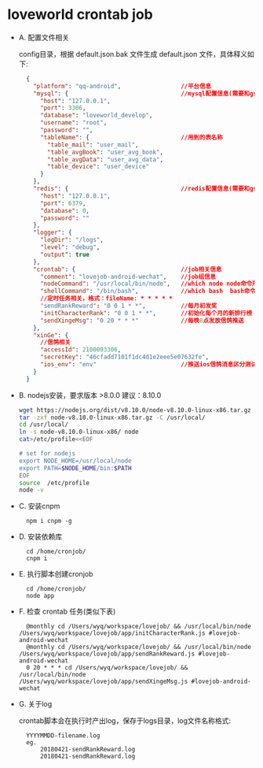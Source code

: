 # loveworld crontab job

- A. 配置文件相关

    config目录，根据 default.json.bak 文件生成 default.json 文件，具体释义如下:
    ```json
      {
        "platform": "qq-android",                 //平台信息
        "mysql": {                                //mysql配置信息(需要和gs相同)
          "host": "127.0.0.1",
          "port": 3306,
          "database": "loveworld_develop",
          "username": "root",
          "password": "",
          "tableName": {                          //用到的表名称
            "table_mail": "user_mail",
            "table_avgBook": "user_avg_book",
            "table_avgData": "user_avg_data",
            "table_device": "user_device"
          }
        },
        "redis": {                                //redis配置信息(需要和gs相同)
          "host": "127.0.0.1",
          "port": 6379,
          "database": 0,
          "password": ""
        },
        "logger": {
          "logDir": "/logs",
          "level": "debug",
          "output": true
        },
        "crontab": {                              //job相关信息
          "comment": "lovejob-android-wechat",    //job组信息
          "nodeCommand": "/usr/local/bin/node",   //which node node命令所在目录
          "shellCommand": "/bin/bash",            //which bash  bash命令所在目录
          //定时任务相关，格式：fileName: * * * * *
          "sendRankReward": "0 0 1 * *",          //每月初发奖
          "initCharacterRank": "0 0 1 * *",       //初始化每个月的新排行榜
          "sendXingeMsg": "0 20 * * *"            //每晚8点发放信鸽推送
        },
        "xinGe": {
          //信鸽相关
          "accessId": 2100003306,
          "secretKey": "46cfadd7101f1dc4d1e2eee5e07632fe",
          "ios_env": "env"                        //推送ios信鸽消息区分测试环境和正式环境(测试："env", 正式: "pro")
        }
      }
    ```

- B. nodejs安装，要求版本 >8.0.0 建议：8.10.0
    ``` bash
    wget https://nodejs.org/dist/v8.10.0/node-v8.10.0-linux-x86.tar.gz
    tar -zxf node-v8.10.0-linux-x86.tar.gz -C /usr/local/
    cd /usr/local/
    ln -s node-v8.10.0-linux-x86/ node
    cat>/etc/profile<<EOF

    # set for nodejs
    export NODE_HOME=/usr/local/node
    export PATH=$NODE_HOME/bin:$PATH
    EOF
    source  /etc/profile
    node -v
    ```
- C. 安装cnpm

        npm i cnpm -g

- D. 安装依赖库

        cd /home/cronjob/
        cnpm i

- E. 执行脚本创建cronjob

        cd /home/cronjob/
        node app

- F. 检查 crontab 任务(类似下表)

        @monthly cd /Users/wyq/workspace/lovejob/ && /usr/local/bin/node /Users/wyq/workspace/lovejob/app/initCharacterRank.js #lovejob-android-wechat
        @monthly cd /Users/wyq/workspace/lovejob/ && /usr/local/bin/node /Users/wyq/workspace/lovejob/app/sendRankReward.js #lovejob-android-wechat
        0 20 * * * cd /Users/wyq/workspace/lovejob/ && /usr/local/bin/node /Users/wyq/workspace/lovejob/app/sendXingeMsg.js #lovejob-android-wechat

- G. 关于log

    crontab脚本会在执行时产出log，保存于logs目录，log文件名称格式:

        YYYYMMDD-filename.log
        eg.
            20180421-sendRankReward.log
            20180421-sendRankReward.log